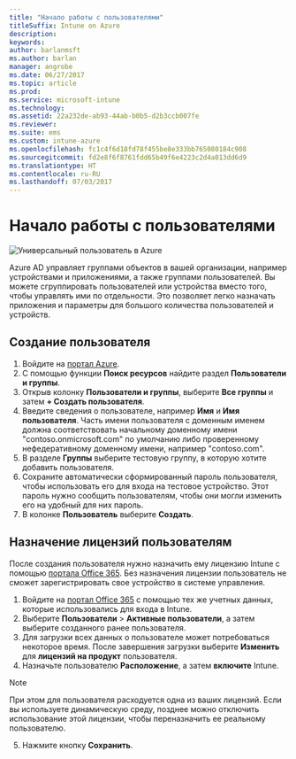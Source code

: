 ```yaml
---
title: "Начало работы с пользователями"
titleSuffix: Intune on Azure
description: 
keywords: 
author: barlanmsft
ms.author: barlan
manager: angrobe
ms.date: 06/27/2017
ms.topic: article
ms.prod: 
ms.service: microsoft-intune
ms.technology: 
ms.assetid: 22a232de-ab93-44ab-b0b5-d2b3ccb007fe
ms.reviewer: 
ms.suite: ems
ms.custom: intune-azure
ms.openlocfilehash: fc1c4f6d18fd78f455be8e333bb765080184c908
ms.sourcegitcommit: fd2e8f6f8761fdd65b49f6e4223c2d4a013dd6d9
ms.translationtype: HT
ms.contentlocale: ru-RU
ms.lasthandoff: 07/03/2017
---
```

# <a name="get-started-with-users"></a>Начало работы с пользователями

![Универсальный пользователь в Azure](/intune/media/generic-intune-user.png)

Azure AD управляет группами объектов в вашей организации, например устройствами и приложениями, а также группами пользователей. Вы можете сгруппировать пользователей или устройства вместо того, чтобы управлять ими по отдельности. Это позволяет легко назначать приложения и параметры для большого количества пользователей и устройств.

## <a name="how-do-i-create-a-user"></a>Создание пользователя

1. Войдите на [портал Azure](https://portal.azure.com).
2. С помощью функции **Поиск ресурсов** найдите раздел **Пользователи и группы**.
3. Открыв колонку **Пользователи и группы**, выберите **Все группы** и затем **+ Создать пользователя**.
4. Введите сведения о пользователе, например **Имя** и **Имя пользователя**. Часть имени пользователя с доменным именем должна соответствовать начальному доменному имени "contoso.onmicrosoft.com" по умолчанию либо проверенному нефедеративному доменному имени, например "contoso.com".
5. В разделе **Группы** выберите тестовую группу, в которую хотите добавить пользователя.
6. Сохраните автоматически сформированный пароль пользователя, чтобы использовать его для входа на тестовое устройство. Этот пароль нужно сообщить пользователям, чтобы они могли изменить его на удобный для них пароль.
7. В колонке **Пользователь** выберите **Создать**.

## <a name="assigning-licenses-to-users"></a>Назначение лицензий пользователям

После создания пользователя нужно назначить ему лицензию Intune с помощью [портала Office 365](http://go.microsoft.com/fwlink/p/?LinkId=698854). Без назначения лицензии пользователь не сможет зарегистрировать свое устройство в системе управления.

1. Войдите на [портал Office 365](http://go.microsoft.com/fwlink/p/?LinkId=698854) с помощью тех же учетных данных, которые использовались для входа в Intune.
2. Выберите **Пользователи** > **Активные пользователи**, а затем выберите созданного ранее пользователя.
3. Для загрузки всех данных о пользователе может потребоваться некоторое время. После завершения загрузки выберите **Изменить** для **лицензий на продукт** пользователя.
4. Назначьте пользователю **Расположение**, а затем **включите** Intune.

 > [!NOTE]
 > При этом для пользователя расходуется одна из ваших лицензий. Если вы используете динамическую среду, позднее можно отключить использование этой лицензии, чтобы переназначить ее реальному пользователю.

5. Нажмите кнопку **Сохранить**.
